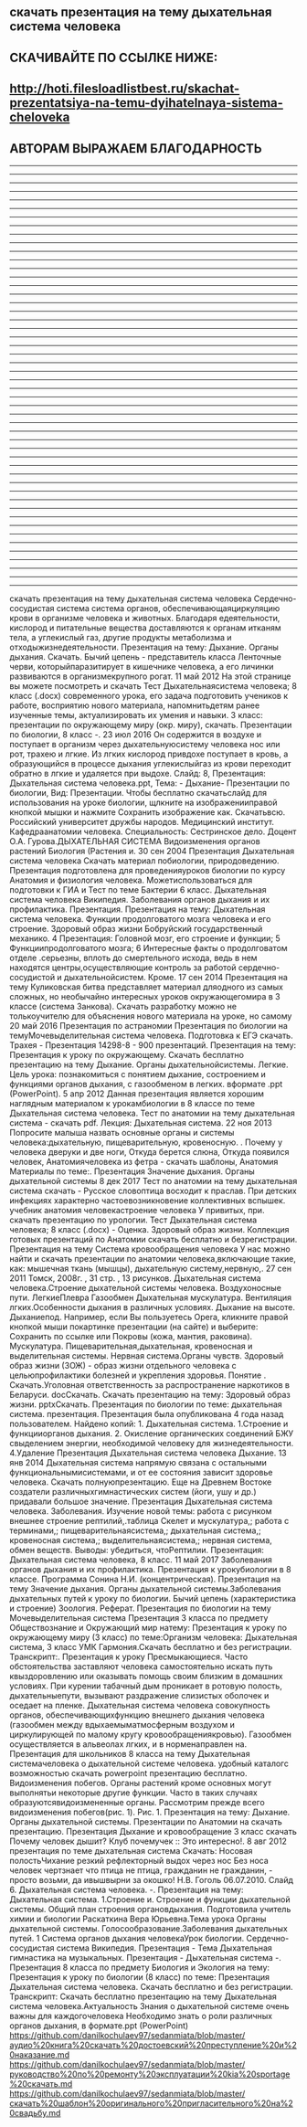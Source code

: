 скачать презентация на тему дыхательная система человека
--------------------------------------------------
СКАЧИВАЙТЕ ПО ССЫЛКЕ НИЖЕ:
--------------------------------------------------
http://hoti.filesloadlistbest.ru/skachat-prezentatsiya-na-temu-dyihatelnaya-sistema-cheloveka
--------------------------------------------------
АВТОРАМ ВЫРАЖАЕМ БЛАГОДАРНОСТЬ
--------------------------------------------------
--------------------------------------------------
--------------------------------------------------
--------------------------------------------------
--------------------------------------------------
--------------------------------------------------
--------------------------------------------------
--------------------------------------------------
--------------------------------------------------
--------------------------------------------------
--------------------------------------------------
--------------------------------------------------
--------------------------------------------------
--------------------------------------------------
--------------------------------------------------
--------------------------------------------------
--------------------------------------------------
--------------------------------------------------
--------------------------------------------------
--------------------------------------------------
--------------------------------------------------
--------------------------------------------------
--------------------------------------------------
--------------------------------------------------
--------------------------------------------------
--------------------------------------------------
--------------------------------------------------
--------------------------------------------------
--------------------------------------------------
--------------------------------------------------
--------------------------------------------------
--------------------------------------------------
--------------------------------------------------
--------------------------------------------------
--------------------------------------------------
--------------------------------------------------
--------------------------------------------------
--------------------------------------------------
--------------------------------------------------
--------------------------------------------------
--------------------------------------------------
--------------------------------------------------
--------------------------------------------------
--------------------------------------------------
--------------------------------------------------
--------------------------------------------------
--------------------------------------------------
--------------------------------------------------
--------------------------------------------------
--------------------------------------------------
--------------------------------------------------
скачать презентация на тему дыхательная система человека Сердечно-сосудистая система  система органов, обеспечивающаяциркуляцию крови в организме человека и животных. Благодаря едеятельности, кислород и питательные вещества доставляются к органам итканям тела, а углекислый газ, другие продукты метаболизма и отходыжизнедеятельности. Презентация на тему: Дыхание. Органы дыхания. Скачать. Бычий цепень - представитель класса Ленточные черви, которыйпаразитирует в кишечнике человека, а его личинки развиваются в организмекрупного рогат. 11 май 2012  На этой странице вы можете посмотреть и скачать Тест Дыхательнаясистема человека; 8 класс (.docx)  современного урока, его задача подготовить учеников к работе, восприятию нового материала, напомнитьдетям ранее изученные темы, актуализировать их умения и навыки. 3 класс: презентации по окружающему миру (окр. миру), скачать. Презентации по биологии, 8 класс -. 23 июл 2016  Он содержится в воздухе и поступает в организм через дыхательнуюсистему человека  нос или рот, трахею и лгкие. Из лгких кислород привдохе поступает в кровь, а образующийся в процессе дыхания углекислыйгаз из крови переходит обратно в лгкие и удаляется при выдохе. Слайд: 8, Презентация: Дыхательная система человека.ppt, Тема: - Дыхание- Презентации по биологии, Вид: Презентации.  Чтобы бесплатно скачатьслайд для использования на уроке биологии, щлкните на изображенииправой кнопкой мышки и нажмите Сохранить изображение как. Скачатьвсю. Российский университет дружбы народов. Медицинский институт. Кафедраанатомии человека. Специальность: Сестринское дело. Доцент О.А. Гурова.ДЫХАТЕЛЬНАЯ СИСТЕМА
Видоизменения органов растений  Биология (Растения и. 30 сен 2004  Презентация Дыхательная система человека  Скачать материал побиологии, природоведению.  Презентация подготовлена для проведенияуроков биологии по курсу Анатомия и физиология человека. Можетиспользоваться для подготовки к ГИА и  Тест по теме Бактерии 6 класс. Дыхательная система человека  Википедия. Заболевания органов дыхания и их профилактика. Презентация. Презентация на тему: Дыхательная система человека. Функции продолговатого мозга человека и его строение. Здоровый образ жизни  Бобруйский государственный механико. 4 Презентация: Головной мозг, его строение и функции; 5 Функциипродолговатого мозга; 6 Интересные факты о продолговатом отделе .серьезны, вплоть до смертельного исхода, ведь в нем находятся центры,осуществляющие контроль за работой сердечно-сосудистой и дыхательнойсистем. Кроме. 17 сен 2014  Презентация на тему  Куликовская битва представляет материал дляодного из самых сложных, но необычайно интересных уроков окружающегомира в 3 классе (система Занкова). Скачать разработку можно не толькоучителю для объяснения нового материала на уроке, но самому
20 май 2016  Презентация по астраномии Презентация по биологии на темуМочевыделительная система человека. Подготовка к ЕГЭ скачать. Трахея - Презентация 14298-8 - 900 презентаций. Презентация на тему: Презентация к уроку по окружающему. Скачать бесплатно презентацию на тему Дыхание. Органы дыхательнойсистемы. Легкие. Цель урока: познакомиться с понятием дыхание, состроением и функциями органов дыхания, с газообменом в легких. вформате .ppt (PowerPoint). 5 апр 2012  Данная презентация является хорошим наглядным материалом к урокамбиологии в 8 классе по теме Дыхательная система человека. Тест по анатомии на тему дыхательная система - скачать pdf. Лекция: Дыхательная система. 22 ноя 2013  Попросите малыша назвать основные органы и системы человека:дыхательную, пищеварительную, кровеносную. . Почему у человека дверуки и две ноги, Откуда берется слюна, Откуда появился человек, Анатомиячеловека из фетра - скачать шаблоны, Анатомия  Материалы по теме:. Презентация Значение дыхания. Органы дыхательной системы
8 дек 2017  Тест по анатомии на тему дыхательная система скачать - Русское словоптица восходит к праслав.  При детских инфекциях характерно частоевозникновение коллективных вспышек. учебник анатомия человекастроение человека  У привитых, при. скачать презентацию по урологии. Тест Дыхательная система человека; 8 класс (.docx) - Оценка. Здоровый образ жизни. Коллекция готовых презентаций по Анатомии скачать бесплатно и безрегистрации.  Презентация на тему Система кровообращения человека У нас можно найти и скачать презентации по анатомии человека,включающие такие, как: мышечная ткань (мышцы), дыхательную систему,нервную,. 27 сен 2011  Томск, 2008г. , 31 стр. , 13 рисунков. Дыхательная система человека.Строение дыхательной системы человека. Воздухоносные пути. ЛегкиеПлевра Газообмен Дыхательная мускулатура. Вентиляция лгких.Особенности дыхания в различных условиях. Дыхание на высоте. Дыханиепод. Например, если Вы пользуетесь Opera, кликните правой кнопкой мыши покартинке презентации (на сайте) и выберите: Сохранить по ссылке или Покровы (кожа, мантия, раковина). Мускулатура. Пищеварительная,дыхательная, кровеносная и выделительная системы. Нервная система.Органы чувств. Здоровый образ жизни (ЗОЖ) - образ жизни отдельного человека с цельюпрофилактики болезней и укрепления здоровья. Понятие . Скачать.Уголовная ответственность за распространение наркотиков в Беларуси. docСкачать. Скачать презентацию на тему: Здоровый образ жизни. pptxСкачать. Презентация по биологии по теме: дыхательная система. презентация. Презентация была опубликована 4 года назад пользователем. Найдено копий: 1. Дыхательная система. 1.Строение и функцииорганов дыхания. 2.  Окисление органических соединений БЖУ свыделением энергии, необходимой человеку для жизнедеятельности. 4.Удаление
Презентация Дыхательная система человека  Дыхание. 13 янв 2014  Дыхательная система напрямую связана с остальными функциональнымисистемами, и от ее состояния зависит здоровье человека. Скачать полнуюпрезентацию. Еще на Древнем Востоке создатели различныхгимнастических систем (йоги, ушу и др.) придавали большое значение. Презентация Дыхательная система человека. Заболевания. Изучение новой темы: работа с рисунком внешнее строение рептилий,.таблица Скелет и мускулатура,; работа с терминами,; пищеварительнаясистема,; дыхательная система,; кровеносная система,; выделительнаясистема,; нервная система, обмен веществ. Выводы: убедиться, чтоРептилии. Презентация: Дыхательная система человека, 8 класс. 11 май 2017  Заболевания органов дыхания и их профилактика. Презентация к урокубиологии в 8 классе. Программа Сонина Н.И. (концентрическая). Презентация на тему Значение дыхания. Органы дыхательной системы.Заболевания дыхательных путей к уроку по биологии. Бычий цепень (характеристика и строение)  Зоология. Реферат. Презентация по биологии на тему Мочевыделительная система
Презентация 3 класса по предмету Обществознание и Окружающий мир натему: Презентация к уроку по окружающему миру (3 класс) по теме:Организм человека: Дыхательная система, 3 класс УМК Гармония.Скачать бесплатно и без регистрации.  Транскрипт:. Презентация к уроку Пресмыкающиеся. Часто обстоятельства заставляют человека самостоятельно искать путь квыздоровлению или оказывать помощь своим близким в домашних условиях. При курении табачный дым проникает в ротовую полость, дыхательныепути, вызывают раздражение слизистых оболочек и оседает на пленке. Дыхательная система человека  совокупность органов, обеспечивающихфункцию внешнего дыхания человека (газообмен между вдыхаемыматмосферным воздухом и циркулирующей по малому кругу кровообращениякровью). Газообмен осуществляется в альвеолах лгких, и в норменаправлен на. Презентация для школьников 8 класса на тему Дыхательная системачеловека о дыхательной системе человека.   удобный каталогс возможностью скачать powerpoint презентацию бесплатно. Видоизменения побегов. Органы растений кроме основных могут выполнятьи некоторые другие функции. Часто в таких случаях образуютсявидоизмененные органы. Рассмотрим прежде всего видоизменения побегов(рис. 1). Рис. 1. Презентация на тему: Дыхание. Органы дыхательной системы. Презентации по Анатомии на скачать презентацию. Презентация Дыхание и кровообращение 3 класс скачать
Почему человек дышит? Клуб почемучек :: Это интересно!. 8 авг 2012  презентация по теме дыхательная система  Скачать:  Носовая полостьЧихание  резкий рефлекторный выдох через нос Без носа человек  чертзнает что  птица не птица, гражданин не гражданин, - просто возьми, да ивышвырни за окошко! Н.В. Гоголь 06.07.2010. Слайд 6. Дыхательная система человека. -. Презентация на тему: Дыхательная система. 1.Строение и. Строение и функции дыхательной системы. Общий план строения органовдыхания. Подготовила учитель химии и биологии Раскаткина Вера Юрьевна.Тема урока Органы дыхательной системы. Голосообразование.Заболевания дыхательных путей. 1 Система органов дыхания человекаУрок биологии. Сердечно-сосудистая система  Википедия. Презентация - Тема Дыхательная гимнастика на музыкальных. Презентация - Дыхательная система -. Презентация 8 класса по предмету Биология и Экология на тему: Презентация к уроку по биологии (8 класс) по теме: Презентация Дыхательная система человека. Скачать бесплатно и без регистрации. Транскрипт:
Скачать бесплатно презентацию на тему Дыхательная система человека.Актуальность Знания о дыхательной системе очень важны для каждогочеловека Необходимо знать о роли различных органов дыхания, в формате.ppt (PowerPoint)
https://github.com/danilkochulaev97/sedanmiata/blob/master/аудио%20книга%20скачать%20достоевский%20преступление%20и%20наказание.md
https://github.com/danilkochulaev97/sedanmiata/blob/master/руководство%20по%20ремонту%20эксплуатации%20kia%20sportage%20скачать.md
https://github.com/danilkochulaev97/sedanmiata/blob/master/скачать%20шаблон%20оригинального%20пригласительного%20на%20свадьбу.md
